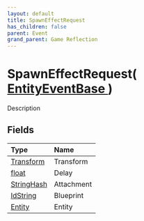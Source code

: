 ```yaml
---
layout: default
title: SpawnEffectRequest
has_children: false
parent: Event
grand_parent: Game Reflection
---
```

# SpawnEffectRequest( [ EntityEventBase ](/riftbreaker-wiki/docs/game-reflection/events/entity_event_base/) )
Description 

## Fields

| Type | Name |
|:----------|:--------------|
| [Transform](/riftbreaker-wiki/docs/game-reflection/classes/transform/) | Transform |
| [float](/riftbreaker-wiki/docs/game-reflection/components/float/) | Delay |
| [StringHash](/riftbreaker-wiki/docs/game-reflection/classes/string_hash/) | Attachment |
| [IdString](/riftbreaker-wiki/docs/game-reflection/components/id_string/) | Blueprint |
| [Entity](/riftbreaker-wiki/docs/game-reflection/classes/entity/) | Entity |

